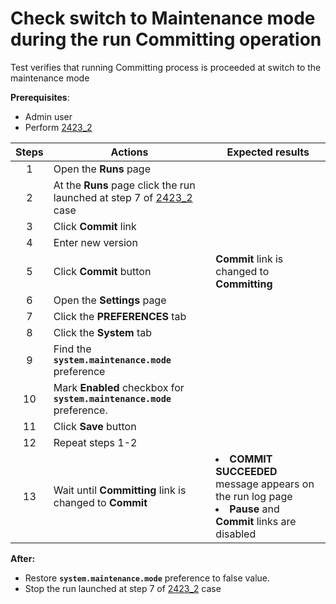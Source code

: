 # Check switch to Maintenance mode during the run Committing operation

Test verifies that running Committing process is proceeded at switch to the maintenance mode

**Prerequisites**:
- Admin user
- Perform [2423_2](2423_2.md)

| Steps | Actions | Expected results |
| :---: | --- | --- |
| 1 | Open the **Runs** page | |
| 2 | At the **Runs** page click the run launched at step 7 of [2423_2](2423_2.md) case
| 3 | Click **Commit** link | |
| 4 | Enter new version | |
| 5 | Click **Commit** button | **Commit** link is changed to **Committing** |
| 6 | Open the **Settings** page | |
| 7 | Click the **PREFERENCES** tab | |
| 8 | Click the **System** tab | |
| 9 | Find the **`system.maintenance.mode`** preference |  |
| 10 | Mark **Enabled** checkbox for **`system.maintenance.mode`** preference. | |
| 11 | Click **Save** button | |
| 12 | Repeat steps 1-2 | |
| 13 | Wait until **Committing** link is changed to **Commit** | <li> **COMMIT SUCCEEDED** message appears on the run log page <li> **Pause** and **Commit** links are disabled |

**After:**
- Restore **`system.maintenance.mode`** preference to false value.
- Stop the run launched at step 7 of [2423_2](2423_2.md) case
